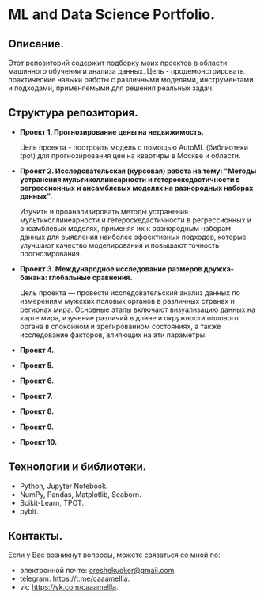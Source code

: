 # ML and Data Science Portfolio.
## Описание.
Этот репозиторий содержит подборку моих проектов в области машинного обучения и анализа данных. Цель - продемонстрировать практические навыки работы с различными моделями, инструментами и подходами, применяемыми для решения реальных задач.

## Структура репозитория.
* **Проект 1. Прогнозирование цены на недвижимость.**

  Цель проекта - построить модель с помощью AutoML (библиотеки tpot) для прогнозирования цен на квартиры в Москве и области.
* **Проект 2. Исследовательская (курсовая) работа на тему: "Методы устранения мультиколлинеарности и гетероскедастичности в регрессионных и ансамблевых моделях на разнородных наборах данных".**

  Изучить и проанализировать методы устранения мультиколлинеарности и гетероскедастичности в регрессионных и ансамблевых моделях, применяя их к разнородным наборам данных для выявления наиболее эффективных подходов, которые улучшают качество моделирования и повышают точность прогнозирования.
* **Проект 3. Международное исследование размеров дружка-банана: глобальные сравнения.**

  Цель проекта — провести исследовательский анализ данных по измерениям мужских половых органов в различных странах и регионах мира. Основные этапы включают визуализацию данных на карте мира, изучение различий в длине и окружности полового органа в спокойном и эрегированном состояниях, а также исследование факторов, влияющих на эти параметры.
* **Проект 4.**
* **Проект 5.**
* **Проект 6.**
* **Проект 7.**
* **Проект 8.**
* **Проект 9.**
* **Проект 10.**

## Технологии и библиотеки.
* Python, Jupyter Notebook.
* NumPy, Pandas, Matplotlib, Seaborn.
* Scikit-Learn, TPOT.
* pybit.

## Контакты.
Если у Вас возникнут вопросы, можете связаться со мной по:
  * электронной почте: oreshekuoker@gmail.com.
  * telegram: https://t.me/caaamellla.
  * vk: https://vk.com/caaamellla.
